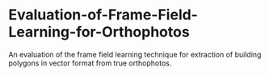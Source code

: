 # Evaluation-of-Frame-Field-Learning-for-Orthophotos
An evaluation of the frame field learning technique for extraction of building polygons in vector format from true orthophotos.
